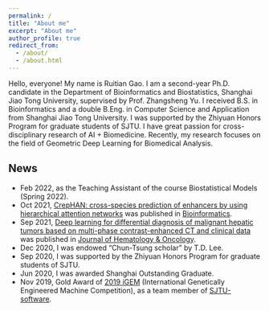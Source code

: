 ```yaml
---
permalink: /
title: "About me"
excerpt: "About me"
author_profile: true
redirect_from: 
  - /about/
  - /about.html
---
```


Hello, everyone! My name is Ruitian Gao. I am a second-year Ph.D. candidate in the Department of Bioinformatics and Biostatistics, Shanghai Jiao Tong University, supervised by Prof. Zhangsheng Yu. I received B.S. in Bioinformatics and a double B.Eng. in Computer Science and Application from Shanghai Jiao Tong University. I was supported by the Zhiyuan Honors Program for graduate students of SJTU. I have great passion for cross-disciplinary research of AI + Biomedicine. Recently, my research focuses on the field of Geometric Deep Learning for Biomedical Analysis.

## News
- Feb 2022, as the Teaching Assistant of the course Biostatistical Models (Spring 2022).
- Oct 2021, [CrepHAN: cross-species prediction of enhancers by using hierarchical attention networks](https://academic.oup.com/bioinformatics/article-abstract/37/20/3436/6274648) was published in [Bioinformatics](https://academic.oup.com/bioinformatics).
- Sep 2021, [Deep learning for differential diagnosis of malignant hepatic tumors based on multi-phase contrast-enhanced CT and clinical data](https://jhoonline.biomedcentral.com/articles/10.1186/s13045-021-01167-2) was published in [Journal of Hematology & Oncology](https://jhoonline.biomedcentral.com/).
- Dec 2020, I was endowed “Chun-Tsung scholar” by T.D. Lee.
- Sep 2020, I was supported by the Zhiyuan Honors Program for graduate students of SJTU.
- Jun 2020, I was awarded Shanghai Outstanding Graduate.
- Nov 2019, Gold Award of [2019 iGEM](https://2019.igem.org/Main_Page) (International Genetically Engineered Machine Competition), as a team member of [SJTU-software](https://2019.igem.org/Team:SJTU-software).

